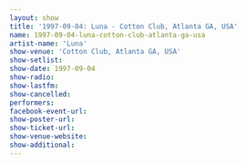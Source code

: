 ```yaml
---
layout: show
title: '1997-09-04: Luna - Cotton Club, Atlanta GA, USA'
name: 1997-09-04-luna-cotton-club-atlanta-ga-usa
artist-name: 'Luna'
show-venue: 'Cotton Club, Atlanta GA, USA'
show-setlist: 
show-date: 1997-09-04
show-radio: 
show-lastfm: 
show-cancelled: 
performers: 
facebook-event-url: 
show-poster-url: 
show-ticket-url: 
show-venue-website: 
show-additional: 
---
```


